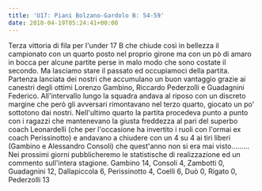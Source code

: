 ```yaml
---
title: 'U17: Piani Bolzano-Gardolo B: 54-59'
date: 2010-04-19T05:24:41+00:00
---
```

Terza vittoria di fila per l'under 17 B che chiude così in bellezza il campionato con un quarto posto nel proprio girone ma con un pò di amaro in bocca per alcune partite perse in malo modo che sono costate il secondo. Ma lasciamo stare il passato ed occupiamoci della partita. Partenza lanciata dei nostri che accumulano un buon vantaggio grazie ai canestri degli ottimi Lorenzo Gambino, Riccardo Pederzolli e Guadagnini Federico. All'intervallo lungo la squadra andava al riposo con un discreto margine che però gli avversari rimontavano nel terzo quarto, giocato un po' sottotono dai nostri. Nell'ultimo quarto la partita procedeva punto a punto con i ragazzi che mantenevano la giusta freddezza al pari del superbo coach Leonardelli (che per l'occasione ha invertito i ruoli con l'ormai ex coach Perissinotto) e andavano a chiudere con un 4 su 4 ai tiri liberi (Gambino e Alessandro Consoli) che quest'anno non si era mai visto……… Nei prossimi giorni pubblicheremo le statistische di realizzazione ed un commento sull'intera stagione. Gambino 14, Consoli 4, Zambotti 0, Guadagnini 12, Dallapiccola 6, Perissinotto 4, Coelli 6, Duò 0, Rigato 0, Pederzolli 13